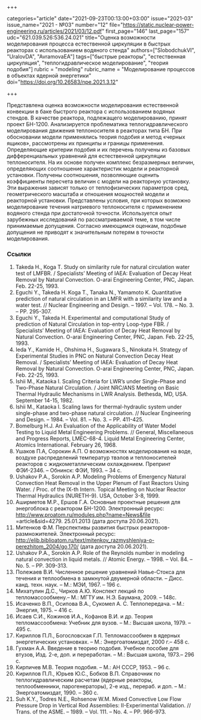+++

categories="article"
date="2021-09-23T00:13:00+03:00"
issue="2021-03"
issue_name="2021 - №03"
number="12"
file="https://static.nuclear-power-engineering.ru/articles/2021/03/12.pdf"
first_page="146"
last_page="157"
udc="621.039.526:536.24.021"
title="Оценка возможности моделирования процесса естественной циркуляции в быстрых реакторах с использованием водяного стенда"
authors=["SlobodchukVI", "UralovDA", "AvramovaEA"]
tags=["быстрые реакторы", "естественная циркуляция", "теплогидравлическое моделирование", "теория подобия"]
rubric = "modeling"
rubric_name = "Моделирование процессов в объектах ядерной энергетики"
doi="https://doi.org/10.26583/npe.2021.3.12"

+++

Представлена оценка возможности моделирования естественной конвекции в баке быстрого реактора с использованием водяных стендов. В качестве реактора, подлежащего моделированию, принят проект БН-1200. Анализируется проблематика теплогидравлического моделирования движения теплоносителя в реакторах типа БН. При обосновании модели применялись теория подобия и метод «черных ящиков», рассмотрены их принципы и границы применения. Определяющие критерии подобия и их перечень получены из базовых дифференциальных уравнений для естественной циркуляции теплоносителя. На их основе получен комплекс безразмерных величин, определяющих соотношение характеристик модели и реакторной установки. Получены соотношения, позволяющие оценить коэффициенты пересчета величин с модели на реакторную установку. Эти выражения зависят только от теплофизических параметров сред, геометрического масштаба и отношения мощностей модели и реакторной установки. Представлены условия, при которых возможно моделирование течения натриевого теплоносителя с применением водяного стенда при достаточной точности. Используется опыт зарубежных исследований по рассматриваемой теме, в том числе принимаемые допущения. Согласно имеющимся оценкам, подобные допущения не приводят к значительным потерям в точности моделирования.

### Ссылки

1. Takeda H., Koga T. Study on similarity rule for natural circulation water test of LMFBR. / Specialists’ Meeting of IAEA: Evaluation of Decay Heat Removal by Natural Convection. O-arai Engineering Center, PNC, Japan. Feb. 22-25, 1993.
2. Eguchi Y., Takeda H. Koga T., Tanaka N., Yamamoto K. Quantitative prediction of natural circulation in an LMFR with a similarity law and a water test. // Nuclear Engineering and Design. – 1997. – Vol. 178. – No. 3. – PP. 295-307.
3. Eguchi Y., Takeda H. Experimental and computational Study of prediction of Natural Circulation in top-entry Loop-type FBR. / Specialists’ Meeting of IAEA: Evaluation of Decay Heat Removal by Natural Convection. O-arai Engineering Center, PNC, Japan. Feb. 22-25, 1993.
4. Ieda Y., Kamide H., Ohshima H., Sugawara S., Ninokata H. Strategy of Experimental Studies in PNC on Natural Convection Decay Heat Removal. / Specialists’ Meeting of IAEA: Evaluation of Decay Heat Removal by Natural Convection. O-arai Engineering Center, PNC, Japan. Feb. 22-25, 1993.
5. Ishii M., Kataoka I. Scaling Criteria for LWR’s under Single-Phase and Two-Phase Natural Circulation. / Joint NRC/ANS Meeting on Basic Thermal Hydraulic Mechanisms in LWR Analysis. Bethesda, MD, USA. September 14-15, 1982.
6. Ishii M., Kataoka I. Scaling laws for thermal-hydraulic system under single-phase and two-phase natural circulation. // Nuclear Engineering and Design. – 1984. – Vol. 81. – No. 3. – PP. 411-425.
7. Bomelburg H.J. An Evaluation of the Applicability of Water Model Testing to Liquid Metal Engineering Problems. // General, Miscellaneous and Progress Reports, LMEC-68-4. Liquid Metal Engineering Center, Atomics International. February 26, 1968.
8. Ушаков П.А, Сорокин А.П. О возможностях моделирования на воде, воздухе распределений температур твэлов и теплоносителей реакторов с жидкометаллическим охлаждением. Препринт ФЭИ-2346. – Обнинск: ФЭИ, 1993. – 34 с.
9. Ushakov P.A., Sorokin A.P. Modeling Problems of Emergency Natural Convection Heat Removal in the Upper Plenum of Fast Reactors Using Water. / Proc. of the IX-th Intern. Topical Meeting on Nuclear Reactor Thermal Hydraulics (NURETH-9). USA, October 3-8, 1999.
10. Аширметов М.Р., Ершов Г.А. Основные проектные решения для энергоблока с реактором БН-1200. Электронный ресурс: http://www.proatom.ru/modules.php?name=News&file =article&sid=4279. 25.01.2013 (дата доступа 20.06.2021).
11. Митенков Ф.М. Перспективы развития быстрых реакторов-размножителей. Электронный ресурс: http://elib.biblioatom.ru/text/mitenkov_razmyshleniya-o-perezhitom_2004/go,170/ (дата доступа 20.06.2021).
12. Ushakov P.A., Sorokin A.P. Role of the Reynolds number in modeling natural convection in liquid metals. // Atomic Energy. – 1998. – Vol. 84. – No. 5. – PP. 309-313.
13. Полежаев В.И. Численное решение уравнений Навье-Стокса для течения и теплообмена в замкнутой двумерной области. – Дисс. канд. техн. наук. – М.: МЭИ, 1967. – 196 c.
14. Михатулин Д.С., Чирков А.Ю. Конспект лекций по тепломассообмену.– М.: МГТУ им. Н.Э. Баумана, 2009. – 148c.
15. Исаченко В.П., Осипова В.А., Сукомел А. С. Теплопередача. – М.: Энергия, 1975. – 416 c.
16. Исаев С.И., Кожинов И.А., Кофанов В.И. и др. Теория тепломассообмена: Учебник для вузов. – М.: Высшая школа, 1979. – 495 с.
17. Кириллов П.Л., Богословская Г.П. Тепломассообмен в ядерных энергетических установках. – М.: Энергоатомиздат, 2000 г.– 458 c.
18. Гухман А.А. Введение в теорию подобия. Учебное пособие для втузов, Изд. 2-е, доп. и переработан. – М.: Высшая школа, 1973.– 296 с.
19. Кирпичев М.В. Теория подобия. – М.: АН СССР, 1953. – 96 c.
20. Кириллов П.Л., Юрьев Ю.С., Бобков В.П. Справочник по теплогидравлическим расчетам (ядерные реакторы, теплообменники, парогенераторы), 2-е изд., перераб. и доп. – М.: Энергоатомиздат, 1990. – 360 с.
21. Suh K.Y., Todres N.E., Rohsenow W.M. Mixed Convective Low Flow Pressure Drop in Vertical Rod Assemblies: II-Experimental Validation. // Trans. of the ASME. – 1989. – Vol. 111. – No. 4. – PP. 966-973.